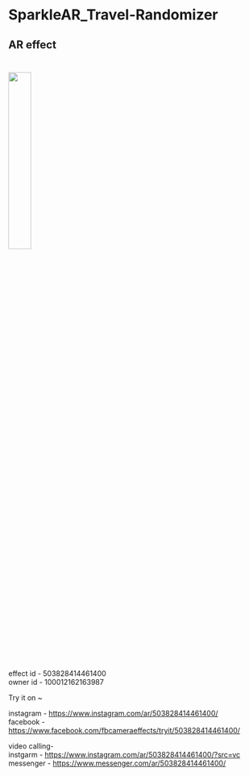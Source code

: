 # SparkleAR_Travel-Randomizer
## AR effect <br><br/>
<img src="https://github.com/AryadeepIT/SparkleAR_Travel-Randomizer/blob/main/ezgif-5-aa670fa829.gif?raw=true" width="30%">


effect id - 503828414461400 <br>
owner id - 100012162163987

Try it on ~

instagram - https://www.instagram.com/ar/503828414461400/ <br>
facebook - https://www.facebook.com/fbcameraeffects/tryit/503828414461400/

video calling- <br>
instgarm - https://www.instagram.com/ar/503828414461400/?src=vc <br>
messenger - https://www.messenger.com/ar/503828414461400/
